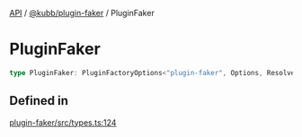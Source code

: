 [API](../../../packages.md) / [@kubb/plugin-faker](../index.md) / PluginFaker

# PluginFaker

```ts
type PluginFaker: PluginFactoryOptions<"plugin-faker", Options, ResolvedOptions, never, ResolvePathOptions>;
```

## Defined in

[plugin-faker/src/types.ts:124](https://github.com/kubb-project/kubb/blob/dcebbafbee668a7722775212bce85eec29e39573/packages/plugin-faker/src/types.ts#L124)
